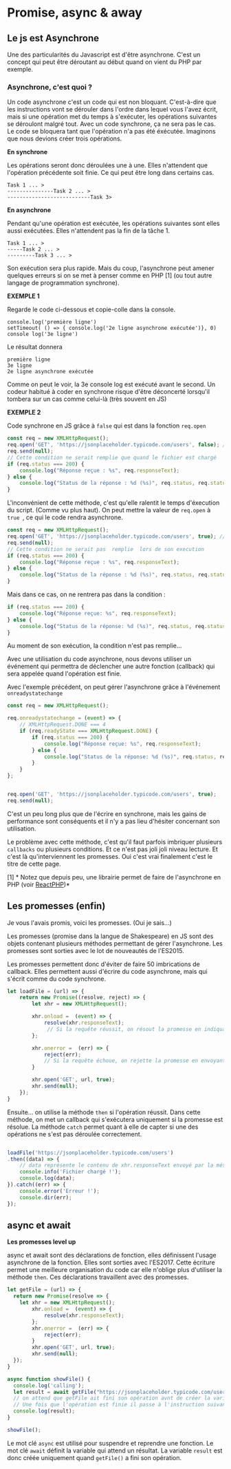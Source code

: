 # Promise, async & away 

## Le js est Asynchrone

Une des particularités du Javascript est d'être asynchrone. C'est un concept qui peut être déroutant au début quand on vient du PHP par exemple. 

### Asynchrone, c'est quoi ?

Un code asynchrone c'est un code qui est non bloquant. C'est-à-dire que les instructions vont se dérouler dans l'ordre dans lequel vous l'avez écrit, mais si une opération met du temps à s'exécuter, les opérations suivantes se déroulont malgré tout. Avec un code synchrone, ça ne sera pas le cas. Le code se bloquera tant que l'opération n'a pas été éxécutée.
Imaginons que nous devions créer trois opérations.

**En synchrone**

Les opérations seront donc déroulées une à une. Elles n'attendent que l'opération précédente soit finie. Ce qui peut être long dans certains cas.

```
Task 1 ... >
---------------Task 2 ... >
---------------------------Task 3> 
```

**En asynchrone**

Pendant qu'une opération est exécutée, les opérations suivantes sont elles aussi exécutées. Elles n'attendent pas la fin de la tâche 1. 

```
Task 1 ... >
-----Task 2 ... >
---------Task 3 ... > 
```

Son exécution sera plus rapide. Mais du coup, l'asynchrone peut amener quelques erreurs si on se met à penser comme en PHP [1] (ou tout autre langage de programmation synchrone).

**EXEMPLE 1** 

Regarde le code ci-dessous et copie-colle dans la console.

``` 
console.log('première ligne')
setTimeout( () => { console.log('2e ligne asynchrone exécutée')}, 0) 
console log('3e ligne')
```
Le résultat donnera 

``` 
première ligne 
3e ligne 
2e ligne asynchrone exécutée 
```

Comme on peut le voir, la 3e console log est exécuté avant le second. Un codeur habitué à coder en synchrone risque d'être déconcerté lorsqu'il tombera sur un cas comme celui-là (très souvent en JS)

**EXEMPLE 2** 

Code synchrone en JS grâce à ``false`` qui est dans la fonction ``req.open``

````javascript
const req = new XMLHttpRequest();
req.open('GET', 'https://jsonplaceholder.typicode.com/users', false); // False execute la requete en synchrone
req.send(null);
// Cette condition ne serait remplie que quand le fichier est chargé
if (req.status === 200) {
    console.log("Réponse reçue : %s", req.responseText);
} else {
    console.log("Status de la réponse : %d (%s)", req.status, req.statusText);
}
````

L'inconvénient de cette méthode, c'est qu'elle ralentit le temps d'éxecution du script. (Comme vu plus haut). On peut mettre la valeur de ```req.open``` à ``true ``, ce qui le code rendra asynchrone.


````javascript
const req = new XMLHttpRequest();
req.open('GET', 'https://jsonplaceholder.typicode.com/users', true); // true execute la requete en asynchrone
req.send(null);
// Cette condition ne serait pas  remplie  lors de son execution
if (req.status === 200) {
    console.log("Réponse reçue : %s", req.responseText);
} else {
    console.log("Status de la réponse : %d (%s)", req.status, req.statusText);
}
````

Mais dans ce cas, on ne rentrera pas dans la condition : 

```javascript
if (req.status === 200) {
    console.log("Réponse reçue: %s", req.responseText);
} else {
    console.log("Status de la réponse: %d (%s)", req.status, req.statusText);
}
```

Au moment de son exécution, la condition n'est pas remplie...

Avec une utilisation du code asynchrone, nous devons utiliser un événement qui permettra de déclencher une autre fonction (callback) qui sera appelée quand l'opération est finie.

Avec l'exemple précédent, on peut gérer l'asynchrone grâce à l'événement ``onreadystatechange``

````javascript
const req = new XMLHttpRequest();

req.onreadystatechange = (event) => {
    // XMLHttpRequest.DONE === 4
    if (req.readyState === XMLHttpRequest.DONE) {
        if (req.status === 200) {
            console.log("Réponse reçue: %s", req.responseText);
        } else {
            console.log("Status de la réponse: %d (%s)", req.status, req.statusText);
        }
    }
};


req.open('GET', 'https://jsonplaceholder.typicode.com/users', true);
req.send(null);

````

C'est un peu long plus que de l'écrire en synchrone, mais les gains de performance sont conséquents et il n'y a pas lieu d'hésiter concernant son utilisation.

Le problème avec cette méthode, c'est qu'il faut parfois imbriquer plusieurs ``callbacks`` ou plusieurs conditions. Et ce n'est pas joli joli niveau lecture. Et c'est là qu'interviennent les promesses. Oui c'est vrai finalement c'est le titre de cette page. 

[1] * Notez que depuis peu, une librairie permet de faire de l'asynchrone en PHP (voir [ReactPHP](https:/reactphp.Org/))*


## Les promesses (enfin)
Je vous l'avais promis, voici les promesses. (Oui je sais...)

Les promesses (promise dans la langue de Shakespeare) en JS sont des objets contenant plusieurs méthodes permettant de gérer l'asynchrone. Les promesses sont sorties avec le lot de nouveautés de l'ES2015. 

Les promesses permettent donc d'éviter de faire 50 imbrications de callback. Elles permettent aussi d'écrire du code asynchrone, mais qui s'écrit comme du code synchrone. 

````javascript
let loadFile = (url) => {
    return new Promise((resolve, reject) => {
        let xhr = new XMLHttpRequest();

        xhr.onload =  (event) => {
            resolve(xhr.responseText);
             // Si la requête réussit, on résout la promesse en indiquant le contenu du fichier
        };

        xhr.onerror =  (err) => {
            reject(err); 
            // Si la requête échoue, on rejette la promesse en envoyant les infos de l'erreur
        }

        xhr.open('GET', url, true);
        xhr.send(null);
    });
}

````
Ensuite... on utilise la méthode ``then`` si l'opération réussit. Dans cette méthode, on met un callback qui s'exécutera uniquement si la promesse est résolue. La méthode ```catch``` permet quant à elle de capter si une des opérations ne s'est pas déroulée correctement.

````javascript

loadFile('https://jsonplaceholder.typicode.com/users')
.then((data) => { 
    // data représente le contenu de xhr.responseText envoyé par la méthode resolve(), vous pouvez lui donner n'importe quel nom.
    console.info('Fichier chargé !');
    console.log(data);
}).catch((err) => {
    console.error('Erreur !');
    console.dir(err);
});
````
## async et await

**Les promesses level up**

async et await sont des déclarations de fonction, elles définissent l'usage asynchrone de la fonction. Elles sont sorties avec l'ES2017. Cette écriture permet une meilleure organisation du code car elle n'oblige plus d'utiliser la méthode ``then``. Ces déclarations travaillent avec des promesses. 

````javascript
let getFile = (url) => {
  return new Promise(resolve => {
    let xhr = new XMLHttpRequest();
        xhr.onload =  (event) => {
            resolve(xhr.responseText);
        };
        xhr.onerror =  (err) => {
            reject(err); 
        }
        xhr.open('GET', url, true);
        xhr.send(null);
  });
}

async function showFile() {
  console.log('calling');
  let result = await getFile("https://jsonplaceholder.typicode.com/users"); 
  // on attend que getFile ait fini son opération avnt de créer la varible result. 
  // Une fois que l'opération est finie il passe à l'instruction suivante.
  console.log(result);
}

showFile();
````
Le mot clé ``async`` est utilisé pour suspendre et reprendre une fonction. Le mot clé ``await`` définit la variable qui attend un résultat. La variable ``result`` est donc créée uniquement quand ``getFile()`` a fini son opération. 
